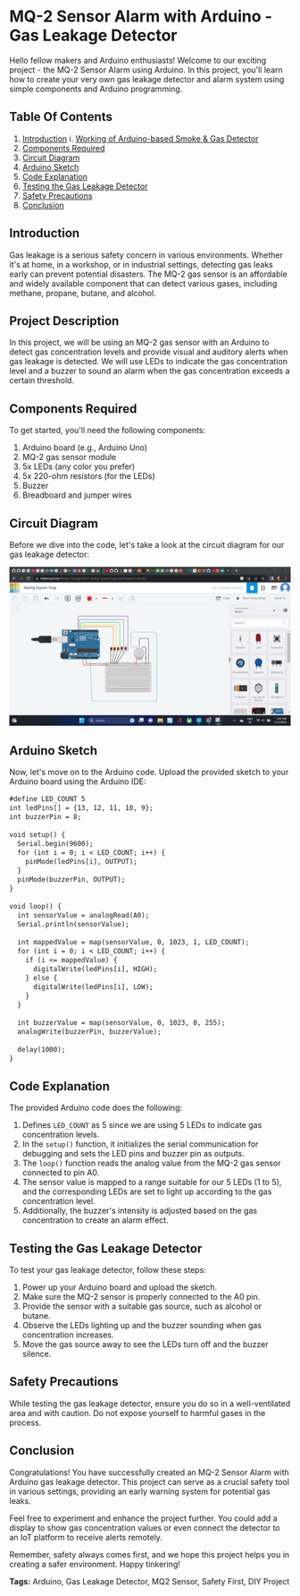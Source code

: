 # MQ-2 Sensor Alarm with Arduino - Gas Leakage Detector

Hello fellow makers and Arduino enthusiasts! Welcome to our exciting project - the MQ-2 Sensor Alarm using Arduino. In this project, you'll learn how to create your very own gas leakage detector and alarm system using simple components and Arduino programming.

## Table Of Contents

1. [Introduction](#introduction)
    i. [Working of Arduino-based Smoke & Gas Detector](#working-of-arduino-based-smoke--gas-detector)
2. [Components Required](#components-required)
3. [Circuit Diagram](#circuit-diagram)
4. [Arduino Sketch](#arduino-sketch)
5. [Code Explanation](#code-explanation)
6. [Testing the Gas Leakage Detector](#testing-the-gas-leakage-detector)
7. [Safety Precautions](#safety-precautions)
8. [Conclusion](#conclusion)

## Introduction

Gas leakage is a serious safety concern in various environments. Whether it's at home, in a workshop, or in industrial settings, detecting gas leaks early can prevent potential disasters. The MQ-2 gas sensor is an affordable and widely available component that can detect various gases, including methane, propane, butane, and alcohol.

## Project Description

In this project, we will be using an MQ-2 gas sensor with an Arduino to detect gas concentration levels and provide visual and auditory alerts when gas leakage is detected. We will use LEDs to indicate the gas concentration level and a buzzer to sound an alarm when the gas concentration exceeds a certain threshold.

## Components Required

To get started, you'll need the following components:

1. Arduino board (e.g., Arduino Uno)
2. MQ-2 gas sensor module
3. 5x LEDs (any color you prefer)
4. 5x 220-ohm resistors (for the LEDs)
5. Buzzer
6. Breadboard and jumper wires

## Circuit Diagram

Before we dive into the code, let's take a look at the circuit diagram for our gas leakage detector:

![Circuit Diagram](src/circuit-photos/IMG_20230719_133607_817.jpg)

## Arduino Sketch

Now, let's move on to the Arduino code. Upload the provided sketch to your Arduino board using the Arduino IDE:

```arduino
#define LED_COUNT 5
int ledPins[] = {13, 12, 11, 10, 9};
int buzzerPin = 8;

void setup() {
  Serial.begin(9600);
  for (int i = 0; i < LED_COUNT; i++) {
    pinMode(ledPins[i], OUTPUT);
  }
  pinMode(buzzerPin, OUTPUT);
}

void loop() {
  int sensorValue = analogRead(A0);
  Serial.println(sensorValue);

  int mappedValue = map(sensorValue, 0, 1023, 1, LED_COUNT);
  for (int i = 0; i < LED_COUNT; i++) {
    if (i <= mappedValue) {
      digitalWrite(ledPins[i], HIGH);
    } else {
      digitalWrite(ledPins[i], LOW);
    }
  }

  int buzzerValue = map(sensorValue, 0, 1023, 0, 255);
  analogWrite(buzzerPin, buzzerValue);

  delay(1000);
}
```

## Code Explanation

The provided Arduino code does the following:

1. Defines `LED_COUNT` as 5 since we are using 5 LEDs to indicate gas concentration levels.
2. In the `setup()` function, it initializes the serial communication for debugging and sets the LED pins and buzzer pin as outputs.
3. The `loop()` function reads the analog value from the MQ-2 gas sensor connected to pin A0.
4. The sensor value is mapped to a range suitable for our 5 LEDs (1 to 5), and the corresponding LEDs are set to light up according to the gas concentration level.
5. Additionally, the buzzer's intensity is adjusted based on the gas concentration to create an alarm effect.

## Testing the Gas Leakage Detector

To test your gas leakage detector, follow these steps:

1. Power up your Arduino board and upload the sketch.
2. Make sure the MQ-2 sensor is properly connected to the A0 pin.
3. Provide the sensor with a suitable gas source, such as alcohol or butane.
4. Observe the LEDs lighting up and the buzzer sounding when gas concentration increases.
5. Move the gas source away to see the LEDs turn off and the buzzer silence.

## Safety Precautions

While testing the gas leakage detector, ensure you do so in a well-ventilated area and with caution. Do not expose yourself to harmful gases in the process.

## Conclusion

Congratulations! You have successfully created an MQ-2 Sensor Alarm with Arduino gas leakage detector. This project can serve as a crucial safety tool in various settings, providing an early warning system for potential gas leaks.

Feel free to experiment and enhance the project further. You could add a display to show gas concentration values or even connect the detector to an IoT platform to receive alerts remotely.

Remember, safety always comes first, and we hope this project helps you in creating a safer environment. Happy tinkering!

**Tags:** Arduino, Gas Leakage Detector, MQ2 Sensor, Safety First, DIY Project
